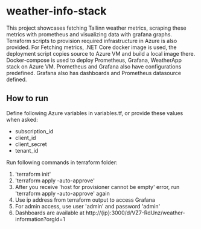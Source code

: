# weather-info-stack

This project showcases fetching Tallinn weather metrics, scraping these metrics with prometheus and visualizing data with grafana graphs. Terraform scripts to provision required infrastructure in Azure is also provided. For Fetching metrics, .NET Core docker image is used, the deployment script copies source to Azure VM and build a local image there. Docker-compose is used to deploy Prometheus, Grafana, WeatherApp stack on Azure VM. Prometheus and Grafana also have configurations predefined. Grafana also has dashboards and Prometheus datasource defined.

## How to run

Define following Azure variables in variables.tf, or provide these values when asked:
* subscription_id
* client_id
* client_secret
* tenant_id

Run following commands in terraform folder:
1. 'terraform init'
2. 'terraform apply -auto-approve'
3. After you receive 'host for provisioner cannot be empty' error, run 'terraform apply -auto-approve' again
4. Use ip address from terraform output to access Grafana
5. For admin access, use user 'admin' and password 'admin'
6. Dashboards are available at http://{ip}:3000/d/VZ7-RdUnz/weather-information?orgId=1
